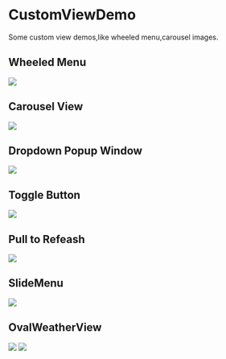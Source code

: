 # CustomViewDemo
Some custom view demos,like wheeled menu,carousel images.

## Wheeled Menu

![](http://oa3wvfmvl.bkt.clouddn.com/GIF.gif)

## Carousel View

![](http://oa3wvfmvl.bkt.clouddn.com/dsdsdsdGIF.gif)

## Dropdown Popup Window

![](http://oa3wvfmvl.bkt.clouddn.com/popupwindow.gif)

## Toggle Button

![](http://oa3wvfmvl.bkt.clouddn.com/toggle.gif)

## Pull to Refeash

![](http://oa3wvfmvl.bkt.clouddn.com/pulltorefeash.gif)

## SlideMenu

![](http://oa3wvfmvl.bkt.clouddn.com/SlideMenu.gif)

## OvalWeatherView

![](http://oa3wvfmvl.bkt.clouddn.com/weather111.png)
![](http://oa3wvfmvl.bkt.clouddn.com/weather222.png)